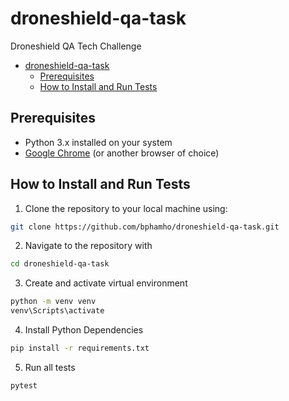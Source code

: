 # droneshield-qa-task
Droneshield QA Tech Challenge 

- [droneshield-qa-task](#droneshield-qa-task)
  - [Prerequisites](#prerequisites)
  - [How to Install and Run Tests](#how-to-install-and-run-tests)


## Prerequisites
- Python 3.x installed on your system
- [Google Chrome](https://www.google.com/chrome/) (or another browser of choice)

## How to Install and Run Tests
1. Clone the repository to your local machine using:

```bash
git clone https://github.com/bphamho/droneshield-qa-task.git
```

2. Navigate to the repository with

```bash
cd droneshield-qa-task
```

3. Create and activate virtual environment

```bash
python -m venv venv
venv\Scripts\activate
```

4. Install Python Dependencies

```bash
pip install -r requirements.txt
```

5. Run all tests

```bash
pytest
```